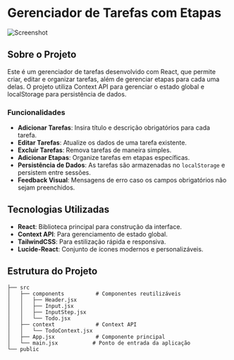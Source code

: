 # Gerenciador de Tarefas com Etapas  

![Screenshot](https://via.placeholder.com/1000x400?text=Adicione+uma+imagem+do+app+aqui)  

## Sobre o Projeto  

Este é um gerenciador de tarefas desenvolvido com React, que permite criar, editar e organizar tarefas, além de gerenciar etapas para cada uma delas. O projeto utiliza Context API para gerenciar o estado global e localStorage para persistência de dados.  

### Funcionalidades  
- **Adicionar Tarefas**: Insira título e descrição obrigatórios para cada tarefa.  
- **Editar Tarefas**: Atualize os dados de uma tarefa existente.  
- **Excluir Tarefas**: Remova tarefas de maneira simples.  
- **Adicionar Etapas**: Organize tarefas em etapas específicas.  
- **Persistência de Dados**: As tarefas são armazenadas no `localStorage` e persistem entre sessões.  
- **Feedback Visual**: Mensagens de erro caso os campos obrigatórios não sejam preenchidos.  

## Tecnologias Utilizadas  
- **React**: Biblioteca principal para construção da interface.  
- **Context API**: Para gerenciamento de estado global.  
- **TailwindCSS**: Para estilização rápida e responsiva.  
- **Lucide-React**: Conjunto de ícones modernos e personalizáveis.  

## Estrutura do Projeto  
```plaintext
├── src
│   ├── components          # Componentes reutilizáveis
│   │   ├── Header.jsx      
│   │   ├── Input.jsx       
│   │   ├── InputStep.jsx   
│   │   └── Todo.jsx        
│   ├── context             # Context API
│   │   └── TodoContext.jsx 
│   ├── App.jsx             # Componente principal
│   └── main.jsx           # Ponto de entrada da aplicação
└── public

